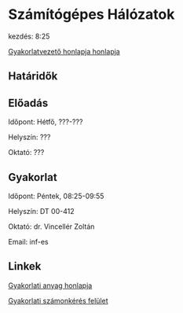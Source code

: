 # Számítógépes Hálózatok

kezdés: 8:25

[Gyakorlatvezető honlapja honlapja](http://people.inf.elte.hu/vzoli)

## Határidők

## Előadás

Időpont: Hétfő, ???-???

Helyszín: ???

Oktató: ???


## Gyakorlat

Időpont: Péntek, 08:25-09:55

Helyszín: DT 00-412

Oktató: dr. Vincellér Zoltán

Email: inf-es

## Linkek

[Gyakorlati anyag honlapja](http://ggombos.web.elte.hu/oktatas/SzamHalo/)

[Gyakorlati számonkérés felület](https://oktnb16.inf.elte.hu)